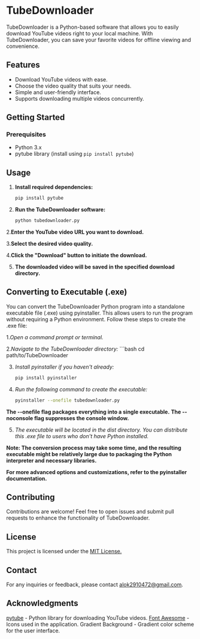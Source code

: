 # TubeDownloader

TubeDownloader is a Python-based software that allows you to easily download YouTube videos right to your local machine. With TubeDownloader, you can save your favorite videos for offline viewing and convenience.

## Features

- Download YouTube videos with ease.
- Choose the video quality that suits your needs.
- Simple and user-friendly interface.
- Supports downloading multiple videos concurrently.

## Getting Started

### Prerequisites

- Python 3.x
- pytube library (install using `pip install pytube`)

## Usage

1. **Install required dependencies:**

   ```bash
   pip install pytube
   
1. **Run the TubeDownloader software:**
   ```bash
   python tubedownloader.py

2.**Enter the YouTube video URL you want to download.**

3.**Select the desired video quality.**

4.**Click the "Download" button to initiate the download.**

5. **The downloaded video will be saved in the specified download directory.**

## Converting to Executable (.exe)
You can convert the TubeDownloader Python program into a standalone executable file (.exe) using pyinstaller. This allows users to run the program without requiring a Python environment. Follow these steps to create the .exe file:

1.*Open a command prompt or terminal.*

2.*Navigate to the TubeDownloader directory:*
    ```bash
    cd path/to/TubeDownloader

3. *Install pyinstaller if you haven't already:*
     ```bash
    pip install pyinstaller
4. *Run the following command to create the executable:*
      ```bash
   pyinstaller --onefile tubedownloader.py
**The --onefile flag packages everything into a single executable.**
**The --noconsole flag suppresses the console window.**


5. *The executable will be located in the dist directory. You can distribute this .exe file to users who don't have Python installed.*

**Note: The conversion process may take some time, and the resulting executable might be relatively large due to packaging the Python interpreter and necessary libraries.**

**For more advanced options and customizations, refer to the pyinstaller documentation.**

## Contributing
Contributions are welcome! Feel free to open issues and submit pull requests to enhance the functionality of TubeDownloader.
## License
This project is licensed under the <ins>MIT License.</ins>

## Contact
For any inquiries or feedback, please contact <ins>alok2910472@gmail.com</ins>.
## Acknowledgments
<ins>pytube</ins> - Python library for downloading YouTube videos.
<ins>Font Awesome</ins> - Icons used in the application.
Gradient Background - Gradient color scheme for the user interface.
